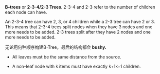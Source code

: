  **B-trees** or **2-3-4/2-3 Trees**. 2-3-4 and 2-3 refer to the number of children each node can have. 

An 2-3-4 tree can have 2, 3, or 4 children while a 2-3 tree can have 2 or 3. This means that 2-3-4 trees split nodes when they have 3 nodes and one more needs to be added. 2-3 trees split after they have 2 nodes and one more needs to be added.

无论用何种顺序构建B-Tree，最后的结构都会 **bushy.**

-   All leaves must be the same distance from the source.
    
-   A non-leaf node with k items must have exactly k+1k+1 children.
    
<!--stackedit_data:
eyJoaXN0b3J5IjpbMjA5MjU4MTE4MV19
-->
